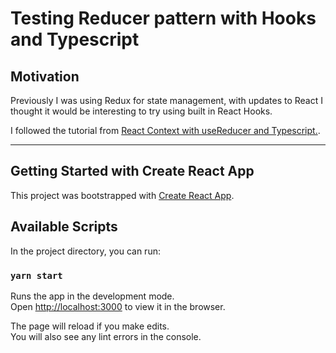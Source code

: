 # Testing Reducer pattern with Hooks and Typescript

## Motivation

Previously I was using Redux for state management, with updates to React I thought it would be interesting to try using built in React Hooks.

I followed the tutorial from [React Context with useReducer and Typescript.](https://dev.to/elisealcala/react-context-with-usereducer-and-typescript-4obm).

-----


## Getting Started with Create React App

This project was bootstrapped with [Create React App](https://github.com/facebook/create-react-app).

## Available Scripts

In the project directory, you can run:

### `yarn start`

Runs the app in the development mode.\
Open [http://localhost:3000](http://localhost:3000) to view it in the browser.

The page will reload if you make edits.\
You will also see any lint errors in the console.

